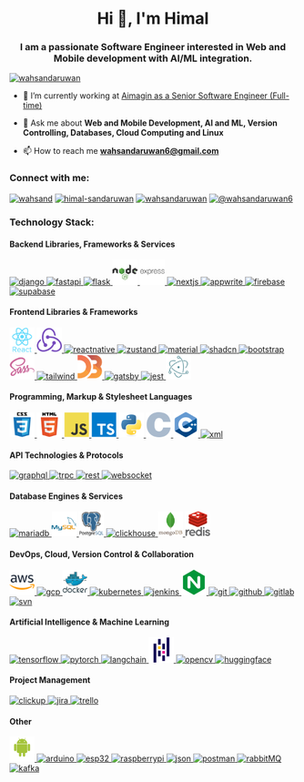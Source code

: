 <h1 align="center">Hi 👋, I'm Himal</h1>
<h3 align="center">I am a passionate Software Engineer interested in Web and Mobile development with AI/ML integration.</h3>

<p align="left"> <a href="https://twitter.com/wahsandaruwan" target="blank"><img src="https://img.shields.io/twitter/follow/wahsandaruwan?logo=twitter&style=for-the-badge" alt="wahsandaruwan" /></a> </p>

- 🔭 I’m currently working at [Aimagin as a Senior Software Engineer (Full-time)](https://aimagin.com)

- 💬 Ask me about **Web and Mobile Development, AI and ML, Version Controlling, Databases, Cloud Computing and Linux**

- 📫 How to reach me **wahsandaruwan6@gmail.com**

<h3 align="left">Connect with me:</h3>
<p align="left">
<a href="https://codepen.io/wahsand" target="blank"><img align="center" src="https://raw.githubusercontent.com/rahuldkjain/github-profile-readme-generator/master/src/images/icons/Social/codepen.svg" alt="wahsand" height="30" width="40" /></a>
<a href="https://linkedin.com/in/himal-sandaruwan" target="blank"><img align="center" src="https://raw.githubusercontent.com/rahuldkjain/github-profile-readme-generator/master/src/images/icons/Social/linked-in-alt.svg" alt="himal-sandaruwan" height="30" width="40" /></a>
<a href="https://stackoverflow.com/users/wahsandaruwan" target="blank"><img align="center" src="https://raw.githubusercontent.com/rahuldkjain/github-profile-readme-generator/master/src/images/icons/Social/stack-overflow.svg" alt="wahsandaruwan" height="30" width="40" /></a>
<a href="https://medium.com/@wahsandaruwan6" target="blank"><img align="center" src="https://raw.githubusercontent.com/rahuldkjain/github-profile-readme-generator/master/src/images/icons/Social/medium.svg" alt="@wahsandaruwan6" height="30" width="40" /></a>
</p>

<h3 align="left">Technology Stack:</h3>

#### Backend Libraries, Frameworks & Services
<p align="left">
  <!-- Python-based -->
  <a href="https://www.djangoproject.com/" target="_blank" rel="noreferrer" title="Django">
    <img src="https://cdn.worldvectorlogo.com/logos/django.svg" alt="django" width="44" height="44"/>
  </a>
  <a href="https://fastapi.tiangolo.com/" target="_blank" rel="noreferrer" title="FastAPI">
    <img src="https://cdn.worldvectorlogo.com/logos/fastapi-1.svg" alt="fastapi" width="44" height="44"/>
  </a>
  <a href="https://flask.palletsprojects.com/" target="_blank" rel="noreferrer" title="Flask">
    <img src="https://cdn.worldvectorlogo.com/logos/flask.svg" alt="flask" width="44" height="44"/>
  </a>
  <!-- Node.js-based -->
  <a href="https://nodejs.org" target="_blank" rel="noreferrer" title="NodeJS">
    <img src="https://raw.githubusercontent.com/devicons/devicon/master/icons/nodejs/nodejs-original-wordmark.svg" alt="nodejs" width="44" height="44"/>
  </a>
  <a href="https://expressjs.com" target="_blank" rel="noreferrer" title="ExpressJS">
    <img src="https://raw.githubusercontent.com/devicons/devicon/master/icons/express/express-original-wordmark.svg" alt="express" width="44" height="44"/>
  </a>
  <a href="https://nextjs.org/" target="_blank" rel="noreferrer" title="Next.js">
    <img src="https://cdn.worldvectorlogo.com/logos/nextjs-2.svg" alt="nextjs" width="44" height="44"/>
  </a>
  <!-- BaaS / Serverless -->
  <a href="https://appwrite.io" target="_blank" rel="noreferrer" title="Appwrite">
    <img src="https://www.vectorlogo.zone/logos/appwriteio/appwriteio-icon.svg" alt="appwrite" width="44" height="44"/>
  </a>
  <a href="https://firebase.google.com/" target="_blank" rel="noreferrer" title="Firebase">
    <img src="https://www.vectorlogo.zone/logos/firebase/firebase-icon.svg" alt="firebase" width="44" height="44"/>
  </a>
  <a href="https://superbase.com/" target="_blank" rel="noreferrer" title="Supabase">
    <img src="https://cdn.jsdelivr.net/gh/homarr-labs/dashboard-icons/png/supabase.png" alt="supabase" width="44" height="44"/>
  </a>
</p>

#### Frontend Libraries & Frameworks
<p align="left">
  <!-- React Ecosystem -->
  <a href="https://reactjs.org/" target="_blank" rel="noreferrer" title="React">
    <img src="https://raw.githubusercontent.com/devicons/devicon/master/icons/react/react-original-wordmark.svg" alt="react" width="44" height="44"/>
  </a>
  <a href="https://redux.js.org" target="_blank" rel="noreferrer" title="Redux">
    <img src="https://raw.githubusercontent.com/devicons/devicon/master/icons/redux/redux-original.svg" alt="redux" width="44" height="44"/>
  </a>
  <a href="https://reactnative.dev/" target="_blank" rel="noreferrer" title="React Native">
    <img src="https://reactnative.dev/img/header_logo.svg" alt="reactnative" width="44" height="44"/>
  </a>
  <a href="https://zustand-demo.pmnd.rs/" target="_blank" rel="noreferrer" title="Zustand">
    <img src="https://github.com/pmndrs/zustand/raw/main/docs/bear.jpg" alt="zustand" width="44" height="44"/>
  </a>
  <!-- UI Frameworks -->
  <a href="https://mui.com/" target="_blank" rel="noreferrer" title="Material UI">
    <img src="https://mui.com/static/logo.png" alt="material" width="44" height="44"/>
  </a>
  <a href="https://ui.shadcn.com/" target="_blank" rel="noreferrer" title="Shadcn UI">
    <img src="https://shadcn-docs-nuxt.nuxt.dev/logo.svg" alt="shadcn" width="44" height="44"/>
  </a>
  <a href="https://getbootstrap.com/" target="_blank" rel="noreferrer" title="Bootstrap">
    <img src="https://www.vectorlogo.zone/logos/getbootstrap/getbootstrap-icon.svg" alt="bootstrap" width="44" height="44"/>
  </a>
  <!-- CSS/Styling Frameworks -->
  <a href="https://sass-lang.com" target="_blank" rel="noreferrer" title="Sass">
    <img src="https://raw.githubusercontent.com/devicons/devicon/master/icons/sass/sass-original.svg" alt="sass" width="44" height="44"/>
  </a>
  <a href="https://tailwindcss.com/" target="_blank" rel="noreferrer" title="TailwindCSS">
    <img src="https://www.vectorlogo.zone/logos/tailwindcss/tailwindcss-icon.svg" alt="tailwind" width="44" height="44"/>
  </a>
  <!-- Data Visualization -->
  <a href="https://d3js.org/" target="_blank" rel="noreferrer" title="D3.js">
    <img src="https://raw.githubusercontent.com/devicons/devicon/master/icons/d3js/d3js-original.svg" alt="d3js" width="44" height="44"/>
  </a>
  <a href="https://www.gatsbyjs.com/" target="_blank" rel="noreferrer" title="Gatsby">
    <img src="https://www.vectorlogo.zone/logos/gatsbyjs/gatsbyjs-icon.svg" alt="gatsby" width="44" height="44"/>
  </a>
  <!-- Testing & Desktop -->
  <a href="https://jestjs.io" target="_blank" rel="noreferrer" title="Jest">
    <img src="https://www.vectorlogo.zone/logos/jestjsio/jestjsio-icon.svg" alt="jest" width="44" height="44"/>
  </a>
  <a href="https://www.electronjs.org" target="_blank" rel="noreferrer" title="Electron">
    <img src="https://raw.githubusercontent.com/devicons/devicon/master/icons/electron/electron-original.svg" alt="electron" width="44" height="44"/>
  </a>
</p>

#### Programming, Markup & Stylesheet Languages
<p align="left">
  <!-- Web -->
  <a href="https://www.w3schools.com/css/" target="_blank" rel="noreferrer" title="CSS3">
    <img src="https://raw.githubusercontent.com/devicons/devicon/master/icons/css3/css3-original-wordmark.svg" alt="css3" width="44" height="44"/>
  </a>
  <a href="https://www.w3.org/html/" target="_blank" rel="noreferrer" title="HTML5">
    <img src="https://raw.githubusercontent.com/devicons/devicon/master/icons/html5/html5-original-wordmark.svg" alt="html5" width="44" height="44"/>
  </a>
  <a href="https://developer.mozilla.org/en-US/docs/Web/JavaScript" target="_blank" rel="noreferrer" title="JavaScript">
    <img src="https://raw.githubusercontent.com/devicons/devicon/master/icons/javascript/javascript-original.svg" alt="javascript" width="44" height="44"/>
  </a>
  <a href="https://www.typescriptlang.org/" target="_blank" rel="noreferrer" title="TypeScript">
    <img src="https://raw.githubusercontent.com/devicons/devicon/master/icons/typescript/typescript-original.svg" alt="typescript" width="44" height="44"/>
  </a>
  <!-- Python/C/C++ -->
  <a href="https://www.python.org" target="_blank" rel="noreferrer" title="Python">
    <img src="https://raw.githubusercontent.com/devicons/devicon/master/icons/python/python-original.svg" alt="python" width="44" height="44"/>
  </a>
  <a href="https://www.cprogramming.com/" target="_blank" rel="noreferrer" title="C">
    <img src="https://raw.githubusercontent.com/devicons/devicon/master/icons/c/c-original.svg" alt="c" width="44" height="44"/>
  </a>
  <a href="https://www.w3schools.com/cpp/" target="_blank" rel="noreferrer" title="C++">
    <img src="https://raw.githubusercontent.com/devicons/devicon/master/icons/cplusplus/cplusplus-original.svg" alt="cplusplus" width="44" height="44"/>
  </a>
  <!-- Markup -->
  <a href="https://www.xml.com/" target="_blank" rel="noreferrer" title="XML">
    <img src="https://cdn1.iconfinder.com/data/icons/hawcons/32/699748-icon-102-document-file-xml-512.png" alt="xml" width="44" height="44"/>
  </a>
</p>

#### API Technologies & Protocols
<p align="left">
  <!-- API Schema/Types -->
  <a href="https://graphql.org" target="_blank" rel="noreferrer" title="GraphQL">
    <img src="https://www.vectorlogo.zone/logos/graphql/graphql-icon.svg" alt="graphql" width="44" height="44"/>
  </a>
  <a href="https://trpc.io/" target="_blank" rel="noreferrer" title="tRPC">
    <img src="https://res.cloudinary.com/apideck/image/upload/v1616206509/icons/trpc-io.png" alt="trpc" width="44" height="44"/>
  </a>
  <!-- Data Transfer Protocols -->
  <a href="https://restfulapi.net/" target="_blank" rel="noreferrer" title="REST">
    <img src="https://miro.medium.com/v2/resize:fit:640/format:webp/1*J3G3akaMpUOLegw0p0qthA.png" alt="rest" width="44" height="44"/>
  </a>
  <a href="https://developer.mozilla.org/en-US/docs/Web/API/WebSockets_API" target="_blank" rel="noreferrer" title="WebSocket">
    <img src="https://eodhd.com/financial-apis/wp-content/uploads/2021/10/Real-Time-Data-API-WebSockets.png" alt="websocket" width="44" height="44"/>
  </a>
</p>

#### Database Engines & Services
<p align="left">
  <!-- SQL -->
  <a href="https://mariadb.org/" target="_blank" rel="noreferrer" title="MariaDB">
    <img src="https://www.vectorlogo.zone/logos/mariadb/mariadb-icon.svg" alt="mariadb" width="44" height="44"/>
  </a>
  <a href="https://www.mysql.com/" target="_blank" rel="noreferrer" title="MySQL">
    <img src="https://raw.githubusercontent.com/devicons/devicon/master/icons/mysql/mysql-original-wordmark.svg" alt="mysql" width="44" height="44"/>
  </a>
  <a href="https://www.postgresql.org" target="_blank" rel="noreferrer" title="PostgreSQL">
    <img src="https://raw.githubusercontent.com/devicons/devicon/master/icons/postgresql/postgresql-original-wordmark.svg" alt="postgresql" width="44" height="44"/>
  </a>
  <a href="https://clickhouse.com/" target="_blank" rel="noreferrer" title="ClickHouse">
    <img src="https://cdn.worldvectorlogo.com/logos/clickhouse-yellow-badge.svg" alt="clickhouse" width="44" height="44"/>
  </a>
  <!-- NoSQL -->
  <a href="https://www.mongodb.com/" target="_blank" rel="noreferrer" title="MongoDB">
    <img src="https://raw.githubusercontent.com/devicons/devicon/master/icons/mongodb/mongodb-original-wordmark.svg" alt="mongodb" width="44" height="44"/>
  </a>
  <a href="https://redis.io" target="_blank" rel="noreferrer" title="Redis">
    <img src="https://raw.githubusercontent.com/devicons/devicon/master/icons/redis/redis-original-wordmark.svg" alt="redis" width="44" height="44"/>
  </a>
</p>

#### DevOps, Cloud, Version Control & Collaboration
<p align="left">
  <!-- Cloud Providers -->
  <a href="https://aws.amazon.com" target="_blank" rel="noreferrer" title="AWS">
    <img src="https://raw.githubusercontent.com/devicons/devicon/master/icons/amazonwebservices/amazonwebservices-original-wordmark.svg" alt="aws" width="44" height="44"/>
  </a>
  <a href="https://cloud.google.com" target="_blank" rel="noreferrer" title="Google Cloud">
    <img src="https://www.vectorlogo.zone/logos/google_cloud/google_cloud-icon.svg" alt="gcp" width="44" height="44"/>
  </a>
  <!-- Containerization & Orchestration -->
  <a href="https://www.docker.com/" target="_blank" rel="noreferrer" title="Docker">
    <img src="https://raw.githubusercontent.com/devicons/devicon/master/icons/docker/docker-original-wordmark.svg" alt="docker" width="44" height="44"/>
  </a>
  <a href="https://kubernetes.io" target="_blank" rel="noreferrer" title="Kubernetes">
    <img src="https://www.vectorlogo.zone/logos/kubernetes/kubernetes-icon.svg" alt="kubernetes" width="44" height="44"/>
  </a>
  <!-- CI/CD & Web Server -->
  <a href="https://jenkins.io" target="_blank" rel="noreferrer" title="Jenkins">
    <img src="https://www.vectorlogo.zone/logos/jenkins/jenkins-icon.svg" alt="jenkins" width="44" height="44"/>
  </a>
  <a href="https://www.nginx.com" target="_blank" rel="noreferrer" title="Nginx">
    <img src="https://raw.githubusercontent.com/devicons/devicon/master/icons/nginx/nginx-original.svg" alt="nginx" width="44" height="44"/>
  </a>
  <!-- VCS -->
  <a href="https://git-scm.com/" target="_blank" rel="noreferrer" title="Git">
    <img src="https://www.vectorlogo.zone/logos/git-scm/git-scm-icon.svg" alt="git" width="44" height="44"/>
  </a>
  <a href="https://github.com/" target="_blank" rel="noreferrer" title="GitHub">
    <img src="https://github.githubassets.com/images/modules/logos_page/GitHub-Mark.png" alt="github" width="44" height="44"/>
  </a>
  <a href="https://gitlab.com/" target="_blank" rel="noreferrer" title="GitLab">
    <img src="https://about.gitlab.com/images/press/logo/png/gitlab-icon-rgb.png" alt="gitlab" width="44" height="44"/>
  </a>
  <a href="https://subversion.apache.org/" target="_blank" rel="noreferrer" title="SVN">
    <img src="https://upload.wikimedia.org/wikipedia/commons/thumb/2/22/Apache_Subversion_logo.svg/1200px-Apache_Subversion_logo.svg.png" alt="svn" width="44" height="44"/>
  </a>
</p>

#### Artificial Intelligence & Machine Learning
<p align="left">
  <!-- ML Frameworks -->
  <a href="https://www.tensorflow.org" target="_blank" rel="noreferrer" title="TensorFlow">
    <img src="https://www.vectorlogo.zone/logos/tensorflow/tensorflow-icon.svg" alt="tensorflow" width="44" height="44"/>
  </a>
  <a href="https://pytorch.org/" target="_blank" rel="noreferrer" title="PyTorch">
    <img src="https://www.vectorlogo.zone/logos/pytorch/pytorch-icon.svg" alt="pytorch" width="44" height="44"/>
  </a>
  <a href="https://python.langchain.com/" target="_blank" rel="noreferrer" title="LangChain">
    <img src="https://registry.npmmirror.com/@lobehub/icons-static-png/latest/files/dark/langgraph-color.png" alt="langchain" width="44" height="44"/>
  </a>
  <!-- Data Science & Vision -->
  <a href="https://pandas.pydata.org/" target="_blank" rel="noreferrer" title="Pandas">
    <img src="https://raw.githubusercontent.com/devicons/devicon/2ae2a900d2f041da66e950e4d48052658d850630/icons/pandas/pandas-original.svg" alt="pandas" width="44" height="44"/>
  </a>
  <a href="https://opencv.org/" target="_blank" rel="noreferrer" title="OpenCV">
    <img src="https://www.vectorlogo.zone/logos/opencv/opencv-icon.svg" alt="opencv" width="44" height="44"/>
  </a>
  <!-- LLMs -->
  <a href="https://huggingface.co/" target="_blank" rel="noreferrer" title="HuggingFace">
    <img src="https://huggingface.co/datasets/huggingface/brand-assets/resolve/main/hf-logo-pirate.png" alt="huggingface" width="44" height="44"/>
  </a>
</p>

#### Project Management
<p align="left">
  <a href="https://clickup.com/" target="_blank" rel="noreferrer" title="ClickUp">
    <img src="https://img.icons8.com/color/600/clickup.png" alt="clickup" width="44" height="44"/>
  </a>
  <a href="https://www.atlassian.com/software/jira" target="_blank" rel="noreferrer" title="Jira">
    <img src="https://uxwing.com/wp-content/themes/uxwing/download/brands-and-social-media/atlassian-jira-icon.png" alt="jira" width="44" height="44"/>
  </a>
  <a href="https://trello.com/" target="_blank" rel="noreferrer" title="Trello">
    <img src="https://cdn-icons-png.flaticon.com/512/2504/2504834.png" alt="trello" width="44" height="44"/>
  </a>
</p>

#### Other
<p align="left">
  <!-- Devices -->
  <a href="https://developer.android.com" target="_blank" rel="noreferrer" title="Android">
    <img src="https://raw.githubusercontent.com/devicons/devicon/master/icons/android/android-original-wordmark.svg" alt="android" width="44" height="44"/>
  </a>
  <a href="https://www.arduino.cc/" target="_blank" rel="noreferrer" title="Arduino">
    <img src="https://cdn.worldvectorlogo.com/logos/arduino-1.svg" alt="arduino" width="44" height="44"/>
  </a>
  <a href="https://www.espressif.com/en/products/socs/esp32" target="_blank" rel="noreferrer" title="ESP32">
    <img src="https://upload.wikimedia.org/wikipedia/commons/5/55/ESP32_Logo.png" alt="esp32" width="44" height="44"/>
  </a>
  <a href="https://www.raspberrypi.org/" target="_blank" rel="noreferrer" title="Raspberry Pi">
    <img src="https://upload.wikimedia.org/wikipedia/en/c/cb/Raspberry_Pi_Logo.svg" alt="raspberrypi" width="44" height="44"/>
  </a>
  <!-- File Formats & Tools -->
  <a href="https://www.json.org/json-en.html" target="_blank" rel="noreferrer" title="JSON">
    <img src="https://cdn-icons-png.flaticon.com/512/136/136525.png" alt="json" width="44" height="44"/>
  </a>
  <a href="https://postman.com" target="_blank" rel="noreferrer" title="Postman">
    <img src="https://www.vectorlogo.zone/logos/getpostman/getpostman-icon.svg" alt="postman" width="44" height="44"/>
  </a>
  <!-- Messaging & Streaming -->
  <a href="https://www.rabbitmq.com" target="_blank" rel="noreferrer" title="RabbitMQ">
    <img src="https://www.vectorlogo.zone/logos/rabbitmq/rabbitmq-icon.svg" alt="rabbitMQ" width="44" height="44"/>
  </a>
  <a href="https://kafka.apache.org/" target="_blank" rel="noreferrer" title="Kafka">
    <img src="https://www.vectorlogo.zone/logos/apache_kafka/apache_kafka-icon.svg" alt="kafka" width="44" height="44"/>
  </a>
</p>

